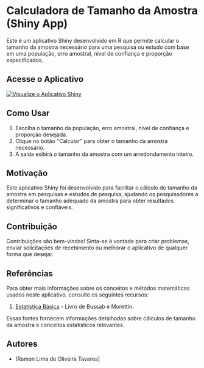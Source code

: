 # Calculadora de Tamanho da Amostra (Shiny App)

Este é um aplicativo Shiny desenvolvido em R que permite calcular o tamanho da amostra necessário para uma pesquisa ou estudo com base em uma população, erro amostral, nível de confiança e proporção especificados.

## Acesse o Aplicativo
[![Visualize o Aplicativo Shiny](https://img.shields.io/badge/Visualizar%20o%20Aplicativo%20Shiny-Clique%20Aqui-blue)](https://vy20g3-ramon0tavares.shinyapps.io/CalculadoraAmostral/)
## Como Usar

1. Escolha o tamanho da população, erro amostral, nível de confiança e proporção desejada.
2. Clique no botão "Calcular" para obter o tamanho da amostra necessário.
3. A saída exibirá o tamanho da amostra com um arredondamento inteiro.

## Motivação

Este aplicativo Shiny foi desenvolvido para facilitar o cálculo do tamanho da amostra em pesquisas e estudos de pesquisa, ajudando os pesquisadores a determinar o tamanho adequado da amostra para obter resultados significativos e confiáveis.

## Contribuição

Contribuições são bem-vindas! Sinta-se à vontade para criar problemas, enviar solicitações de recebimento ou melhorar o aplicativo de qualquer forma que desejar.

## Referências

Para obter mais informações sobre os conceitos e métodos matemáticos usados neste aplicativo, consulte os seguintes recursos:

1. [Estatística Básica]([inserir-link-aqui](https://archive.org/details/BUSSABEMORETTINEstatsticaBBsica6aEdidio1/page/n269/mode/2up)) - Livro de Bussab e Morettin.

Essas fontes fornecem informações detalhadas sobre cálculos de tamanho da amostra e conceitos estatísticos relevantes.

## Autores

- [Ramon Lima de Oliveira Tavares]

